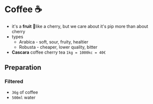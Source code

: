 # Coffee ☕️

- it's a **fruit** 🍒like a cherry, but we care about it's pip more than about cherry
- types
  - Arabica - soft, sour, fruity, healtier
  - Robusta - cheaper, lower quality, bitter
- **Cascara** coffee cherry tea `1kg = 1000kc = 40€`


## Preparation

### Filtered

- `36g` of coffee 
- `500ml` water
